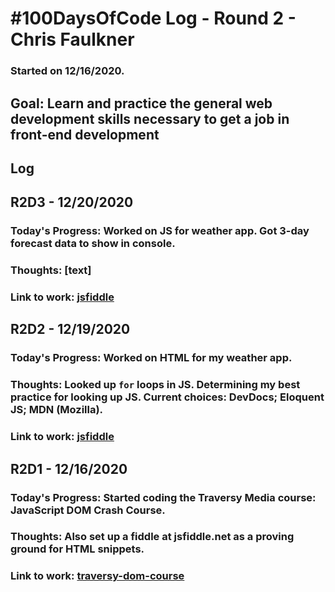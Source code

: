 # #100DaysOfCode Log - Round 2 - Chris Faulkner
### Started on 12/16/2020.
## Goal: Learn and practice the general web development skills necessary to get a job in front-end development

## Log

## R2D3 - 12/20/2020
### Today's Progress: Worked on JS for weather app. Got 3-day forecast data to show in console.
### Thoughts: [text]
### Link to work: [jsfiddle](https://jsfiddle.net/mrchrisf/wg2d675y/8/)

## R2D2 - 12/19/2020
### Today's Progress: Worked on HTML for my weather app.
### Thoughts: Looked up <code>for</code> loops in JS. Determining my best practice for looking up JS. Current choices: DevDocs; Eloquent JS; MDN (Mozilla).
### Link to work: [jsfiddle](https://jsfiddle.net/mrchrisf/wg2d675y/8/)

## R2D1 - 12/16/2020
### Today's Progress: Started coding the Traversy Media course: JavaScript DOM Crash Course.
### Thoughts: Also set up a fiddle at jsfiddle.net as a proving ground for HTML snippets.
### Link to work: [traversy-dom-course](https://codesandbox.io/s/traversy-dom-course-x7fje)
